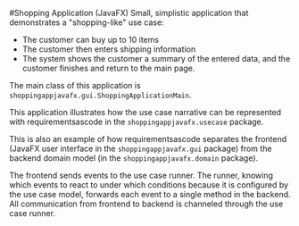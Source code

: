 #Shopping Application (JavaFX)
Small, simplistic application that demonstrates a "shopping-like" use case:
* The customer can buy up to 10 items
* The customer then enters shipping information
* The system shows the customer a summary of the entered data, and the customer
finishes and return to the main page.

The main class of this application is ```shoppingappjavafx.gui.ShoppingApplicationMain```.

This application illustrates how the use case narrative can be represented with 
requirementsascode in the ```shoppingappjavafx.usecase``` package.

This is also an example of how requirementsascode separates the frontend
(JavaFX user interface in the ```shoppingappjavafx.gui``` package)
from the backend domain model (in the ```shoppingappjavafx.domain``` package).

The frontend sends events to the use case runner. The runner, knowing which events to
react to under which conditions because it is configured by the use case model, forwards 
each event to a single method in the backend. 
All communication from frontend to backend is channeled through the use case runner.
